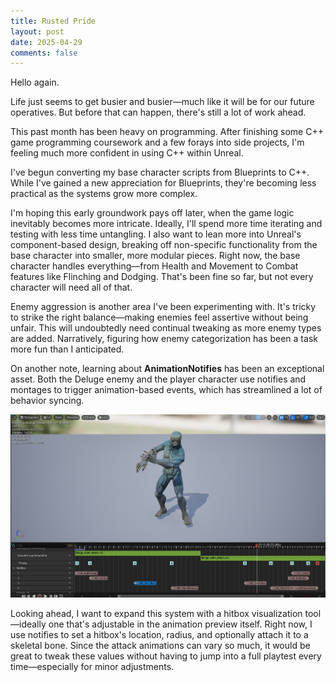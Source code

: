 ```yaml
---
title: Rusted Pride
layout: post
date: 2025-04-29
comments: false
---
```

Hello again.

Life just seems to get busier and busier—much like it will be for our future operatives. But before that can happen, there's still a lot of work ahead.

This past month has been heavy on programming. After finishing some C++ game programming coursework and a few forays into side projects, I'm feeling much more confident in using C++ within Unreal.

I've begun converting my base character scripts from Blueprints to C++. While I've gained a new appreciation for Blueprints, they're becoming less practical as the systems grow more complex.

I'm hoping this early groundwork pays off later, when the game logic inevitably becomes more intricate. Ideally, I'll spend more time iterating and testing with less time untangling. I also want to lean more into Unreal's component-based design, breaking off non-specific functionality from the base character into smaller, more modular pieces. Right now, the base character handles everything—from Health and Movement to Combat features like Flinching and Dodging. That's been fine so far, but not every character will need all of that.

Enemy aggression is another area I've been experimenting with. It's tricky to strike the right balance—making enemies feel assertive without being unfair. This will undoubtedly need continual tweaking as more enemy types are added. Narratively, figuring how enemy categorization has been a task more fun than I anticipated.

On another note, learning about **AnimationNotifies** has been an exceptional asset. Both the Deluge enemy and the player character use notifies and montages to trigger animation-based events, which has streamlined a lot of behavior syncing.

![Attack Montages on Animation Graph](/assets/images/deluge_attack_montage_an.png)

Looking ahead, I want to expand this system with a hitbox visualization tool—ideally one that's adjustable in the animation preview itself. Right now, I use notifies to set a hitbox's location, radius, and optionally attach it to a skeletal bone. Since the attack animations can vary so much, it would be great to tweak these values without having to jump into a full playtest every time—especially for minor adjustments.